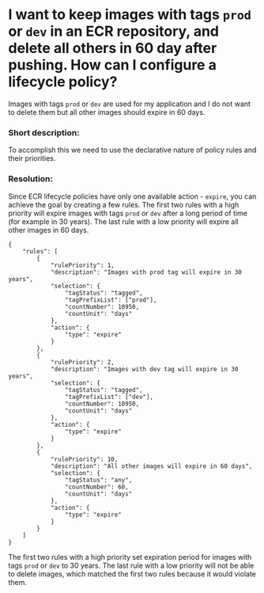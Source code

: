 # I want to keep images with tags `prod` or `dev` in an ECR repository, and delete all others in 60 day after pushing. How can I configure a lifecycle policy?
Images with tags `prod` or `dev` are used for my application and I do not want to delete them but all other images should expire in 60 days.

### Short description:
To accomplish this we need to use the declarative nature of policy rules and their priorities.

### Resolution:
Since ECR lifecycle policies have only one available action - `expire`, you can achieve the goal by creating a few rules. The first two rules with a high priority 
will expire images with tags `prod` or `dev` after a long period of time (for example in 30 years). The last rule with a low priority will expire all other images in 60 days.

```
{
    "rules": [
        {
            "rulePriority": 1,
            "description": "Images with prod tag will expire in 30 years",
            "selection": {
                "tagStatus": "tagged",
                "tagPrefixList": ["prod"],
                "countNumber": 10950,
                "countUnit": "days"
            },
            "action": {
                "type": "expire"
            }
        },
        {
            "rulePriority": 2,
            "description": "Images with dev tag will expire in 30 years",
            "selection": {
                "tagStatus": "tagged",
                "tagPrefixList": ["dev"],
                "countNumber": 10950,
                "countUnit": "days"
            },
            "action": {
                "type": "expire"
            }
        },
        {
            "rulePriority": 10,
            "description": "All other images will expire in 60 days",
            "selection": {
                "tagStatus": "any",
                "countNumber": 60,
                "countUnit": "days"
            },
            "action": {
                "type": "expire"
            }
        }
    ]
}
```
The first two rules with a high priority set expiration period for images with tags `prod` or `dev` to 30 years.
The last rule with a low priority will not be able to delete images, which matched the first two rules because it would violate them.

